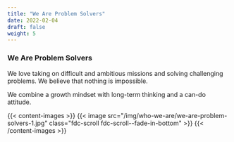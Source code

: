 ```yaml
---
title: "We Are Problem Solvers"
date: 2022-02-04
draft: false
weight: 5
---
```


### We Are Problem Solvers

We love taking on difficult and ambitious missions and solving challenging problems. We believe that nothing is impossible.

We combine a growth mindset with long-term thinking and a can-do attitude.

{{< content-images >}}
  {{< image src="/img/who-we-are/we-are-problem-solvers-1.jpg" class="fdc-scroll fdc-scroll--fade-in-bottom" >}}
{{< /content-images >}}